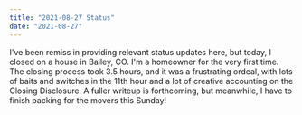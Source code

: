 ```yaml
---
title: "2021-08-27 Status"
date: "2021-08-27"
---
```


I've been remiss in providing relevant status updates here, but today, I closed on a house in Bailey, CO. I'm a homeowner for the very first time. The closing process took 3.5 hours, and it was a frustrating ordeal, with lots of baits and switches in the 11th hour and a lot of creative accounting on the Closing Disclosure. A fuller writeup is forthcoming, but meanwhile, I have to finish packing for the movers this Sunday!

